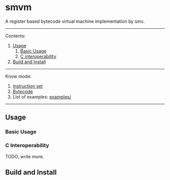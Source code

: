 # smvm
A register based bytecode virtual machine implementation by smv.

---

Contents:
1. [Usage](#usage)
    1. [Basic Usage](#basic-usage)
    2. [C interoperability](#c-interoperability)
2. [Build and Install](#build-and-install)

---

Know mode:
1. [Instruction set](./INSTRUCTIONSET.md)
2. [Bytecode](./BYTECODE.md)
3. List of examples: [examples/](/examples/)

---

## Usage
### Basic Usage
### C Interoperability
TODO, write more.

## Build and Install
